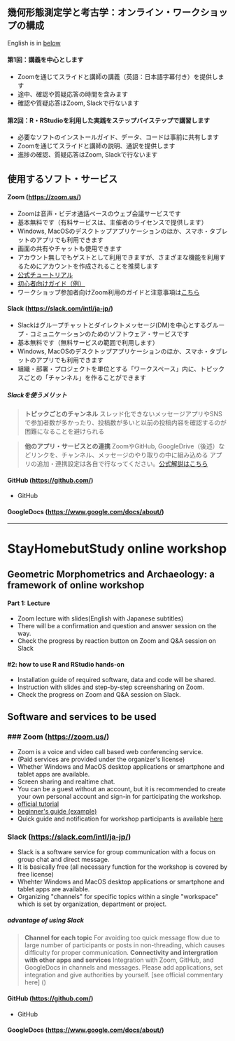 ## 幾何形態測定学と考古学：オンライン・ワークショップの構成
English is in [below](#StayHomebutStudy-online-workshop)

#### 第1回：講義を中心とします
* Zoomを通じてスライドと講師の講義（英語：日本語字幕付き）を提供します
* 途中、確認や質疑応答の時間を含みます
* 確認や質疑応答はZoom, Slackで行ないます

#### 第2回：R・RStudioを利用した実践をステップバイステップで講習します
* 必要なソフトのインストールガイド、データ、コードは事前に共有します
* Zoomを通じてスライドと講師の説明、通訳を提供します
* 進捗の確認、質疑応答はZoom, Slackで行ないます

## 使用するソフト・サービス
#### Zoom (https://zoom.us/)
* Zoomは音声・ビデオ通話ベースのウェブ会議サービスです
* 基本無料です（有料サービスは、主催者のライセンスで提供します）
* Windows, MacOSのデスクトップアプリケーションのほか、スマホ・タブレットのアプリでも利用できます
* 画面の共有やチャットも使用できます
* アカウント無しでもゲストとして利用できますが、さまざまな機能を利用するためにアカウントを作成されることを推奨します
* [公式チュートリアル](https://support.zoom.us/hc/ja/articles/206618765-Zoom-Video-Tutorials)
* [初心者向けガイド（例）](https://zoom-shukyaku.com/zoom-%E4%BD%BF%E3%81%84%E6%96%B9/)
* ワークショップ参加者向けZoom利用のガイドと注意事項は[こちら]()

#### Slack (https://slack.com/intl/ja-jp/)
* Slackはグループチャットとダイレクトメッセージ(DM)を中心とするグループ・コミュニケーションのためのソフトウェア・サービスです
* 基本無料です（無料サービスの範囲で利用します）
* Windows, MacOSのデスクトップアプリケーションのほか、スマホ・タブレットのアプリでも利用できます
* 組織・部署・プロジェクトを単位とする「ワークスペース」内に、トピックスごとの「チャンネル」を作ることができます
##### Slackを使うメリット
> **トピックごとのチャンネル** スレッド化できないメッセージアプリやSNSで参加者数が多かったり、投稿数が多いと以前の投稿内容を確認するのが困難になることを避けられる  

> **他のアプリ・サービスとの連携** ZoomやGitHub, GoogleDrive（後述）などリンクを、チャンネル、メッセージのやり取りの中に組み込める
> アプリの追加・連携設定は各自で行なってください。[公式解説はこちら](https://slack.com/intl/ja-jp/help/articles/202035138-%E3%83%AF%E3%83%BC%E3%82%AF%E3%82%B9%E3%83%9A%E3%83%BC%E3%82%B9%E3%81%AB%E3%82%A2%E3%83%97%E3%83%AA%E3%82%92%E8%BF%BD%E5%8A%A0%E3%81%99%E3%82%8B)  

#### GitHub (https://github.com/)
* GitHub

#### GoogleDocs (https://www.google.com/docs/about/)

***
# StayHomebutStudy online workshop

## Geometric Morphometrics and Archaeology: a framework of online workshop

#### Part 1: Lecture
* Zoom lecture with slides(English with Japanese subtitles)
* There will be a confirmation and question and answer session on the way.
* Check the progress by reaction button on Zoom and Q&A session on Slack

#### #2: how to use R and RStudio hands-on
* Installation guide of required software, data and code will be shared.
* Instruction with slides and step-by-step screensharing on Zoom.
* Check the progress on Zoom and Q&A session on Slack.

## Software and services to be used
### ### Zoom (https://zoom.us/)
* Zoom is a voice and video call based web conferencing service.
* (Paid services are provided under the organizer's license)
* Whether Windows and MacOS desktop applications or smartphone and tablet apps are available.
* Screen sharing and realtime chat.
* You can be a guest without an account, but it is recommended to create your own personal account and sign-in for participating the workshop.
* [official tutorial]()
* [beginner's guide (example)]()
* Quick guide and notification for workshop participants is available [here]()

### Slack (https://slack.com/intl/ja-jp/)
* Slack is a software service for group communication with a focus on group chat and direct message.
* It is basically free (all necessary function for the workshop is covered by free license)
* Whehter Windows and MacOS desktop applications or smartphone and tablet apps are available.
* Organizing "channels" for specific topics within a single "workspace" which is set by organization, department or project.
##### advantage of using Slack
> **Channel for each topic** For avoiding too quick message flow due to large number of participants or posts in non-threading, which causes difficulty for proper communication.
> **Connectivity and intergration with other apps and services** Integration with Zoom, GitHub, and GoogleDocs in channels and messages.
> Please add applications, set integration and give authorities by yourself. [see official commentary here] ()

#### GitHub (https://github.com/)
* GitHub

#### GoogleDocs (https://www.google.com/docs/about/)
